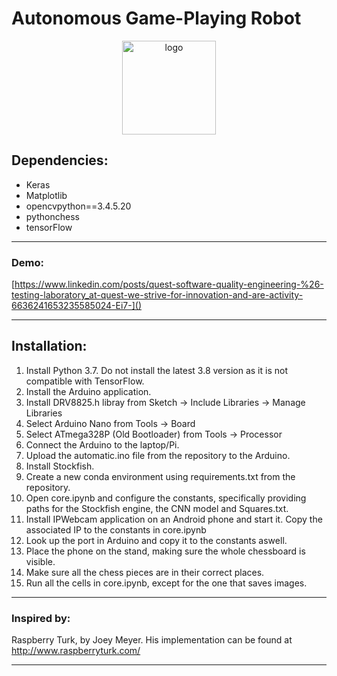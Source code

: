# Autonomous Game-Playing Robot

<p align="center">
  <a href="https://imgbb.com/"><img src="https://i.ibb.co/HXYhgvX/logo.png" alt="logo" border="0" width="150" height="150"></a>
</p>

## Dependencies:

- Keras
- Matplotlib
- opencvpython==3.4.5.20
- pythonchess
- tensorFlow

------

### Demo:

[https://www.linkedin.com/posts/quest-software-quality-engineering-%26-testing-laboratory_at-quest-we-strive-for-innovation-and-are-activity-6636241653235585024-Ei7-]()

------

## Installation:

1. Install Python 3.7. Do not install the latest 3.8 version as it is not compatible with TensorFlow. 
1. Install the Arduino application.
1. Install DRV8825.h libray from Sketch -> Include Libraries -> Manage Libraries
1. Select Arduino Nano from Tools -> Board
1. Select ATmega328P (Old Bootloader) from Tools -> Processor
1. Connect the Arduino to the laptop/Pi.
1. Upload the automatic.ino file from the repository to the Arduino.
1. Install Stockfish.
1. Create a new conda environment using requirements.txt from the repository.
1. Open core.ipynb and configure the constants, specifically providing paths for the Stockfish engine, the CNN model and Squares.txt.
1. Install IPWebcam application on an Android phone and start it. Copy the associated IP to the constants in core.ipynb
1. Look up the port in Arduino and copy it to the constants aswell. 
1. Place the phone on the stand, making sure the whole chessboard is visible.
1. Make sure all the chess pieces are in their correct places.
1. Run all the cells in core.ipynb, except for the one that saves images.

------

### Inspired by:

Raspberry Turk, by Joey Meyer. His implementation can be found at http://www.raspberryturk.com/

------

